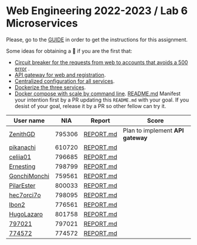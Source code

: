 # Web Engineering 2022-2023 / Lab 6 Microservices

Please, go to the [GUIDE](docs/GUIDE.md) in order to get the instructions for this assignment.

Some ideas for obtaining a :gift: if you are the first that:

* [Circuit breaker for the requests from web to accounts that avoids a 500 error](https://spring.io/guides/gs/circuit-breaker/)
  .
* [API gateway for web and registration](https://github.com/spring-attic/gs-routing-and-filtering).
* [Centralized configuration for all services](https://github.com/spring-attic/gs-routing-and-filtering).
* [Dockerize the three services](https://spring.io/guides/topicals/spring-boot-docker).
* [Docker compose with scale by command line](https://thepracticaldeveloper.com/dockerize-spring-boot/).
[README.md](README.md)
Manifest your intention first by a PR updating this `README.md` with your goal. If you desist of your goal, release it
by a PR so other fellow can try it.

| User name                                                            | NIA | Report                                                                               | Score                             |
|----------------------------------------------------------------------|-----|--------------------------------------------------------------------------------------|-----------------------------------|
| [ZenithGD](https://github.com/ZenithGD/lab6-microservices/tree/work) | 795306 | [REPORT.md](https://github.com/ZenithGD/lab6-microservices/blob/work/docs/report.md) | Plan to implement **API gateway** |
| [pikanachi](https://github.com/pikanachi/lab6-microservices/tree/work) | 610720 | [REPORT.md](https://github.com/pikanachi/lab6-microservices/blob/work/docs/REPORT.md) |
| [celiia01](https://github.com/celiia01/lab6-microservices/tree/work) | 796685 | [REPORT.md](https://github.com/celiia01/lab6-microservices/blob/work/docs/REPORT.md) |   |
| [Ernesting](https://github.com/Ernesting/lab6-microservices/tree/work) | 798799 | [REPORT.md](https://github.com/Ernesting/lab6-microservices/blob/work/docs/REPORT.md) | |
| [GonchiMonchi](https://github.com/GonchiMonchi/lab6-microservices/tree/work) | 759561 | [REPORT.md](https://github.com/GonchiMonchi/lab6-microservices/blob/work/docs/REPORT.md) |
| [PilarEster](https://github.com/PilarEster/lab6-microservices/tree/work) | 800033 | [REPORT.md](https://github.com/PilarEster/lab6-microservices/blob/work/docs/REPORT.md)  |   |
| [hec7orci7o](https://github.com/Hec7or-Uni/lab6-microservices/tree/work) | 798095 | [REPORT.md](https://github.com/Hec7or-Uni/lab6-microservices/blob/work/docs/REPORT.md) |       |
| [Ibon2](https://github.com/Ibon2/lab6-microservices/tree/work)| 776561 | [REPORT.md](https://github.com/Ibon2/lab6-microservices/blob/work/docs/REPORT.md)| |
| [HugoLazaro](https://github.com/HugoLazaro/lab6-microservices/tree/work) | 801758 | [REPORT.md](https://github.com/HugoLazaro/lab6-microservices/blob/work/docs/REPORT.md) | |
| [797021](https://github.com/797021/lab6-microservices/tree/work) | 797021 | [REPORT.md](https://github.com/797021/lab6-microservices/blob/work/docs/REPORT.md) |
| [774572](https://github.com/p3n4x0/lab6-microservices/tree/work) | 774572 | [REPORT.md](https://github.com/p3n4x0/lab6-microservices/blob/work/docs/REPORT.md) |
